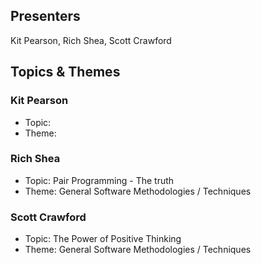 ## Presenters

Kit Pearson, Rich Shea, Scott Crawford

## Topics & Themes

### Kit Pearson

* Topic:
* Theme:

### Rich Shea

* Topic:  Pair Programming - The truth
* Theme:  General Software Methodologies / Techniques

### Scott Crawford

* Topic: The Power of Positive Thinking
* Theme: General Software Methodologies / Techniques
